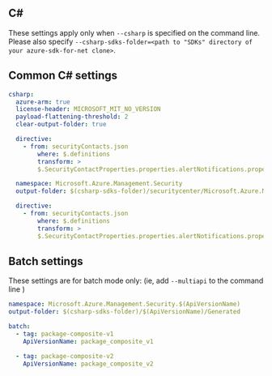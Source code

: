 ## C#

These settings apply only when `--csharp` is specified on the command line.
Please also specify `--csharp-sdks-folder=<path to "SDKs" directory of your azure-sdk-for-net clone>`.

## Common C# settings

``` yaml $(csharp)
csharp:
  azure-arm: true
  license-header: MICROSOFT_MIT_NO_VERSION
  payload-flattening-threshold: 2
  clear-output-folder: true

  directive:
    - from: securityContacts.json
        where: $.definitions
        transform: >
        $.SecurityContactProperties.properties.alertNotifications.properties.state['x-ms-enum']['name'] = 'stateEnum';
```

``` yaml $(csharp) && !$(multiapi) && !$(profile)
  namespace: Microsoft.Azure.Management.Security
  output-folder: $(csharp-sdks-folder)/securitycenter/Microsoft.Azure.Management.SecurityCenter/src/Generated

  directive:
    - from: securityContacts.json
        where: $.definitions
        transform: >
        $.SecurityContactProperties.properties.alertNotifications.properties.state['x-ms-enum']['name'] = 'stateEnum';
```

## Batch settings
These settings are for batch mode only: (ie, add `--multiapi` to the command line )

``` yaml $(multiapi)
namespace: Microsoft.Azure.Management.Security.$(ApiVersionName)
output-folder: $(csharp-sdks-folder)/$(ApiVersionName)/Generated

batch:
  - tag: package-composite-v1
    ApiVersionName: package_composite_v1

  - tag: package-composite-v2
    ApiVersionName: package_composite_v2
```